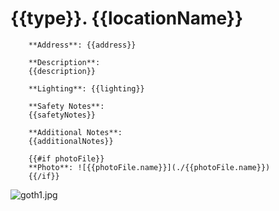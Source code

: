 # {{type}}. {{locationName}}

        **Address**: {{address}}
        
        **Description**: 
        {{description}}
        
        **Lighting**: {{lighting}}
        
        **Safety Notes**: 
        {{safetyNotes}}
        
        **Additional Notes**: 
        {{additionalNotes}}
        
        {{#if photoFile}}
        **Photo**: ![{{photoFile.name}}](./{{photoFile.name}})
        {{/if}}
        
![goth1.jpg](test\Lokace\goth1.jpg)
